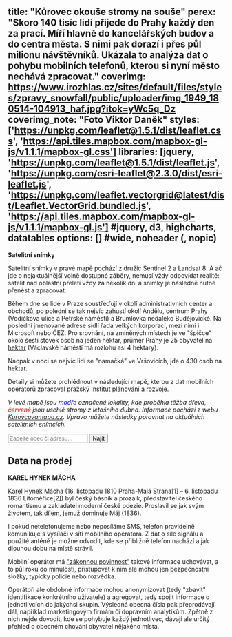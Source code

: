 title: "Kůrovec okouše stromy na souše"
perex: "Skoro 140 tisíc lidí přijede do Prahy každý den za prací. Míří hlavně do kancelářských budov a do centra města. S nimi pak dorazí i přes půl milionu návštěvníků. Ukázala to analýza dat o pohybu mobilních telefonů, kterou si nyní město nechává zpracovat."
coverimg: https://www.irozhlas.cz/sites/default/files/styles/zpravy_snowfall/public/uploader/img_1949_180514-104913_haf.jpg?itok=yWc5q_Dz
coverimg_note: "Foto Viktor Daněk"
styles: ['https://unpkg.com/leaflet@1.5.1/dist/leaflet.css', 'https://api.tiles.mapbox.com/mapbox-gl-js/v1.1.1/mapbox-gl.css']
libraries: [jquery, 'https://unpkg.com/leaflet@1.5.1/dist/leaflet.js', 'https://unpkg.com/esri-leaflet@2.3.0/dist/esri-leaflet.js', 'https://unpkg.com/leaflet.vectorgrid@latest/dist/Leaflet.VectorGrid.bundled.js', 'https://api.tiles.mapbox.com/mapbox-gl-js/v1.1.1/mapbox-gl.js'] #jquery, d3, highcharts, datatables
options: [] #wide, noheader (, nopic)
---
<left>
	<p>
	<b>Satelitní snímky</b>
	</p><p>
	Satelitní snímky v pravé mapě pochází z družic Sentinel 2 a Landsat 8. A ač jde o nejaktuálnější volně dostupné záběry, nemusí vždy odpovídat realitě: satelit nad oblastní přeletí vždy za několik dní a snímky je následně nutné přenést a zpracovat.
	</p>
</left>

Během dne se lidé v Praze soustřeďují v okolí administrativních center a obchodů, po poledni se tak nejvíc zahustí okolí Andělu, centrum Prahy (Vodičkova ulice a Petrské náměstí) a Brumlovka nedaleko Budějovické. Na poslední jmenované adrese sídlí řada velkých korporací, mezi nimi i Microsoft nebo ČEZ. Pro srovnání, na zmíněných místech je ve "špičce" okolo šesti stovek osob na jeden hektar, průměr Prahy je 25 obyvatel na [hektar](https://cs.wikipedia.org/wiki/Hektar) (Václavské náměstí má rozlohu asi 4 hektary).

Naopak v noci se nejvíc lidí se "namačká" ve Vršovicích, jde o 430 osob na hektar.

Detaily si můžete prohlédnout v následující mapě, kterou z dat mobilních operátorů zpracoval pražský [Institut plánování a rozvoje](http://www.iprpraha.cz/).

<i>V levé mapě jsou <font color="blue">modře</font> označené lokality, kde proběhla těžba dřeva, <font color="red">červeně</font> jsou uschlé stromy z letošního dubna. Informace pochází z webu [Kurovcovamapa.cz](https://www.kurovcovamapa.cz/). Vpravo můžete následky porovnat na aktuálních satelitních snímcích.</i>

<wide>
<form action="?" id='frm-geocode'>
	  <div class="inputs">
	    <input type="text" id="inp-geocode" placeholder="Zadejte obec či adresu...">
	    <input type="submit" id="inp-btn" value="Najít">
	  </div>
	</form>
<div id="maps">
    <div id="map_left"></div>
    <div id="map_right"></div>
</div>
</wide>

## Data na prodej
<right>
	<p>
	<b>KAREL HYNEK MÁCHA</b>
	</p><p>
	Karel Hynek Mácha (16. listopadu 1810 Praha-Malá Strana[1] – 6. listopadu 1836 Litoměřice[2]) byl český básník a prozaik, představitel českého romantismu a zakladatel moderní české poezie. Proslavil se jak svým životem, tak dílem, jemuž dominuje Máj (1836).
	</p>
</right>

I pokud netelefonujeme nebo neposíláme SMS, telefon pravidelně komunikuje s vysílači v síti mobilního operátora. Z dat o síle signálu a použité anténě je možné odvodit, kde se přibližně telefon nachází a jak dlouhou dobu na místě strávil.

Mobilní operátor má ["zákonnou povinnost"](https://www.zakonyprolidi.cz/cs/2005-127/zneni-20160919#p97-3) takové informace uchovávat, a to půl roku do minulosti, přistupovat k nim ale mohou jen bezpečnostní složky, typicky policie nebo rozvědka.

Operátoři ale obdobné informace mohou anonymizovat (tedy "zbavit" identifikace konkrétního uživatele) a agregovat, tedy spojit informace o jednotlivcích do jakýchsi skupin. Výsledná obecná čísla pak přeprodávají dál, například marketingovým firmám či dopravním analytikům. Zpětně z nich nejde dovodit, kde se pohybuje každý jednotlivec, dávají ale určitý přehled o obecném chování obyvatel nějakého místa.
